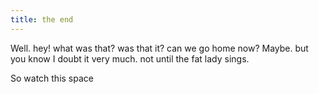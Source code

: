```yaml
---
title: the end
---
```


Well. hey! what was that? was that it? can we go home now? Maybe. but you know I
doubt it very much. not until the fat lady sings.

So watch this space
